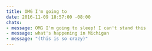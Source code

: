 ```yaml
---
title: OMG I'm going to
date: 2016-11-09 18:57:00 -08:00
chats:
- message: OMG I'm going to sleep! I can't stand this
- message: what's happening in Michigan
- message: "(this is so crazy)"
---
```


